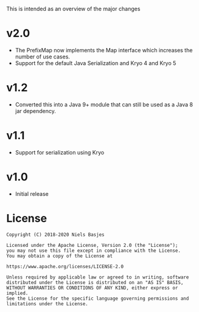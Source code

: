 This is intended as an overview of the major changes

v2.0
===
- The PrefixMap now implements the Map interface which increases the number of use cases.
- Support for the default Java Serialization and Kryo 4 and Kryo 5

v1.2
===
- Converted this into a Java 9+ module that can still be used as a Java 8 jar dependency.

v1.1
===
- Support for serialization using Kryo

v1.0
===
- Initial release


License
=======
    Copyright (C) 2018-2020 Niels Basjes

    Licensed under the Apache License, Version 2.0 (the "License");
    you may not use this file except in compliance with the License.
    You may obtain a copy of the License at

    https://www.apache.org/licenses/LICENSE-2.0

    Unless required by applicable law or agreed to in writing, software
    distributed under the License is distributed on an "AS IS" BASIS,
    WITHOUT WARRANTIES OR CONDITIONS OF ANY KIND, either express or implied.
    See the License for the specific language governing permissions and
    limitations under the License.
